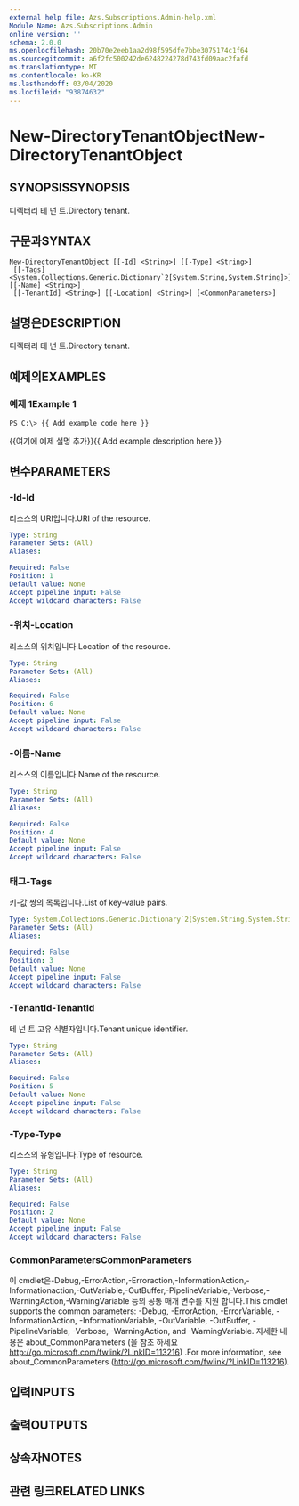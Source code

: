 ```yaml
---
external help file: Azs.Subscriptions.Admin-help.xml
Module Name: Azs.Subscriptions.Admin
online version: ''
schema: 2.0.0
ms.openlocfilehash: 20b70e2eeb1aa2d98f595dfe7bbe3075174c1f64
ms.sourcegitcommit: a6f2fc500242de6248224278d743fd09aac2fafd
ms.translationtype: MT
ms.contentlocale: ko-KR
ms.lasthandoff: 03/04/2020
ms.locfileid: "93874632"
---
```

# <span data-ttu-id="0b08d-101">New-DirectoryTenantObject</span><span class="sxs-lookup"><span data-stu-id="0b08d-101">New-DirectoryTenantObject</span></span>

## <span data-ttu-id="0b08d-102">SYNOPSIS</span><span class="sxs-lookup"><span data-stu-id="0b08d-102">SYNOPSIS</span></span>
<span data-ttu-id="0b08d-103">디렉터리 테 넌 트.</span><span class="sxs-lookup"><span data-stu-id="0b08d-103">Directory tenant.</span></span>

## <span data-ttu-id="0b08d-104">구문과</span><span class="sxs-lookup"><span data-stu-id="0b08d-104">SYNTAX</span></span>

```
New-DirectoryTenantObject [[-Id] <String>] [[-Type] <String>]
 [[-Tags] <System.Collections.Generic.Dictionary`2[System.String,System.String]>] [[-Name] <String>]
 [[-TenantId] <String>] [[-Location] <String>] [<CommonParameters>]
```

## <span data-ttu-id="0b08d-105">설명은</span><span class="sxs-lookup"><span data-stu-id="0b08d-105">DESCRIPTION</span></span>
<span data-ttu-id="0b08d-106">디렉터리 테 넌 트.</span><span class="sxs-lookup"><span data-stu-id="0b08d-106">Directory tenant.</span></span>

## <span data-ttu-id="0b08d-107">예제의</span><span class="sxs-lookup"><span data-stu-id="0b08d-107">EXAMPLES</span></span>

### <span data-ttu-id="0b08d-108">예제 1</span><span class="sxs-lookup"><span data-stu-id="0b08d-108">Example 1</span></span>
```
PS C:\> {{ Add example code here }}
```

<span data-ttu-id="0b08d-109">{{여기에 예제 설명 추가}}</span><span class="sxs-lookup"><span data-stu-id="0b08d-109">{{ Add example description here }}</span></span>

## <span data-ttu-id="0b08d-110">변수</span><span class="sxs-lookup"><span data-stu-id="0b08d-110">PARAMETERS</span></span>

### <span data-ttu-id="0b08d-111">-Id</span><span class="sxs-lookup"><span data-stu-id="0b08d-111">-Id</span></span>
<span data-ttu-id="0b08d-112">리소스의 URI입니다.</span><span class="sxs-lookup"><span data-stu-id="0b08d-112">URI of the resource.</span></span>

```yaml
Type: String
Parameter Sets: (All)
Aliases: 

Required: False
Position: 1
Default value: None
Accept pipeline input: False
Accept wildcard characters: False
```

### <span data-ttu-id="0b08d-113">-위치</span><span class="sxs-lookup"><span data-stu-id="0b08d-113">-Location</span></span>
<span data-ttu-id="0b08d-114">리소스의 위치입니다.</span><span class="sxs-lookup"><span data-stu-id="0b08d-114">Location of the resource.</span></span>

```yaml
Type: String
Parameter Sets: (All)
Aliases: 

Required: False
Position: 6
Default value: None
Accept pipeline input: False
Accept wildcard characters: False
```

### <span data-ttu-id="0b08d-115">-이름</span><span class="sxs-lookup"><span data-stu-id="0b08d-115">-Name</span></span>
<span data-ttu-id="0b08d-116">리소스의 이름입니다.</span><span class="sxs-lookup"><span data-stu-id="0b08d-116">Name of the resource.</span></span>

```yaml
Type: String
Parameter Sets: (All)
Aliases: 

Required: False
Position: 4
Default value: None
Accept pipeline input: False
Accept wildcard characters: False
```

### <span data-ttu-id="0b08d-117">태그</span><span class="sxs-lookup"><span data-stu-id="0b08d-117">-Tags</span></span>
<span data-ttu-id="0b08d-118">키-값 쌍의 목록입니다.</span><span class="sxs-lookup"><span data-stu-id="0b08d-118">List of key-value pairs.</span></span>

```yaml
Type: System.Collections.Generic.Dictionary`2[System.String,System.String]
Parameter Sets: (All)
Aliases: 

Required: False
Position: 3
Default value: None
Accept pipeline input: False
Accept wildcard characters: False
```

### <span data-ttu-id="0b08d-119">-TenantId</span><span class="sxs-lookup"><span data-stu-id="0b08d-119">-TenantId</span></span>
<span data-ttu-id="0b08d-120">테 넌 트 고유 식별자입니다.</span><span class="sxs-lookup"><span data-stu-id="0b08d-120">Tenant unique identifier.</span></span>

```yaml
Type: String
Parameter Sets: (All)
Aliases: 

Required: False
Position: 5
Default value: None
Accept pipeline input: False
Accept wildcard characters: False
```

### <span data-ttu-id="0b08d-121">-Type</span><span class="sxs-lookup"><span data-stu-id="0b08d-121">-Type</span></span>
<span data-ttu-id="0b08d-122">리소스의 유형입니다.</span><span class="sxs-lookup"><span data-stu-id="0b08d-122">Type of resource.</span></span>

```yaml
Type: String
Parameter Sets: (All)
Aliases: 

Required: False
Position: 2
Default value: None
Accept pipeline input: False
Accept wildcard characters: False
```

### <span data-ttu-id="0b08d-123">CommonParameters</span><span class="sxs-lookup"><span data-stu-id="0b08d-123">CommonParameters</span></span>
<span data-ttu-id="0b08d-124">이 cmdlet은-Debug,-ErrorAction,-Erroraction,-InformationAction,-Informationaction,-OutVariable,-OutBuffer,-PipelineVariable,-Verbose,-WarningAction,-WarningVariable 등의 공통 매개 변수를 지원 합니다.</span><span class="sxs-lookup"><span data-stu-id="0b08d-124">This cmdlet supports the common parameters: -Debug, -ErrorAction, -ErrorVariable, -InformationAction, -InformationVariable, -OutVariable, -OutBuffer, -PipelineVariable, -Verbose, -WarningAction, and -WarningVariable.</span></span> <span data-ttu-id="0b08d-125">자세한 내용은 about_CommonParameters (을 참조 하세요 http://go.microsoft.com/fwlink/?LinkID=113216) .</span><span class="sxs-lookup"><span data-stu-id="0b08d-125">For more information, see about_CommonParameters (http://go.microsoft.com/fwlink/?LinkID=113216).</span></span>

## <span data-ttu-id="0b08d-126">입력</span><span class="sxs-lookup"><span data-stu-id="0b08d-126">INPUTS</span></span>

## <span data-ttu-id="0b08d-127">출력</span><span class="sxs-lookup"><span data-stu-id="0b08d-127">OUTPUTS</span></span>

## <span data-ttu-id="0b08d-128">상속자</span><span class="sxs-lookup"><span data-stu-id="0b08d-128">NOTES</span></span>

## <span data-ttu-id="0b08d-129">관련 링크</span><span class="sxs-lookup"><span data-stu-id="0b08d-129">RELATED LINKS</span></span>

